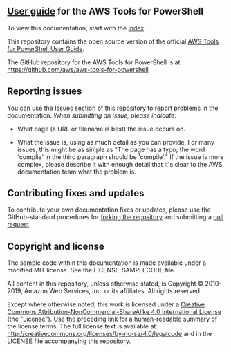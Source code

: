 ## [User guide](doc_source/index.md) for the AWS Tools for PowerShell

To view this documentation, start with the [Index](doc_source/index.md).

This repository contains the open source version of the official [AWS Tools for PowerShell User Guide](https://docs.aws.amazon.com/powershell/latest/userguide/pstools-welcome.html).

The GitHub repository for the AWS Tools for PowerShell is at https://github.com/aws/aws-tools-for-powershell

## Reporting issues

You can use the [Issues](https://github.com/awsdocs/aws-powershell-user-guide/issues) section of this repository to report problems in the documentation. *When
submitting an issue, please indicate*:

* What page (a URL or filename is best) the issue occurs on.

* What the issue is, using as much detail as you can provide. For many issues, this might be as
  simple as "The page has a typo; the word 'complie' in the third paragraph should be 'compile'." If
  the issue is more complex, please describe it with enough detail that it's clear to the AWS
  documentation team what the problem is.


## Contributing fixes and updates


To contribute your own documentation fixes or updates, please use the GitHub-standard procedures for
[forking the repository](https://help.github.com/articles/fork-a-repo/) and submitting a [pull request](https://help.github.com/articles/using-pull-requests/)


## Copyright and license


The sample code within this documentation is made available under a modified MIT license. See the LICENSE-SAMPLECODE file.

All content in this repository, unless otherwise stated, is Copyright © 2010-2019, Amazon Web
Services, Inc. or its affiliates. All rights reserved.

Except where otherwise noted, this work is licensed under a [Creative Commons
Attribution-NonCommercial-ShareAlike 4.0 International License](
<http://creativecommons.org/licenses/by-nc-sa/4.0/>) (the "License"). Use the preceding link for a
human-readable summary of the license terms. The full license text is available at:
http://creativecommons.org/licenses/by-nc-sa/4.0/legalcode and in the LICENSE file accompanying this
repository.



